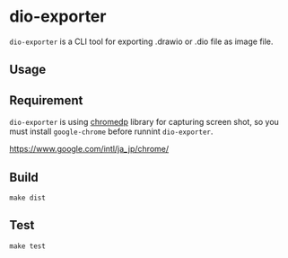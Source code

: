 # dio-exporter

`dio-exporter` is a CLI tool for exporting .drawio or .dio file as image file.

## Usage

## Requirement

`dio-exporter` is using [chromedp](https://github.com/chromedp/chromedp) library for capturing screen shot, so you must install `google-chrome` before runnint `dio-exporter`.

https://www.google.com/intl/ja_jp/chrome/

## Build
`make dist`

## Test

`make test`


<!-- This feature doesn't used for now, becuase of problems about fonts
`Node.js` is needed for running tests, because tests are using [pixelmatch](https://github.com/mapbox/pixelmatch) for comparing exported images and oracle images.
-->